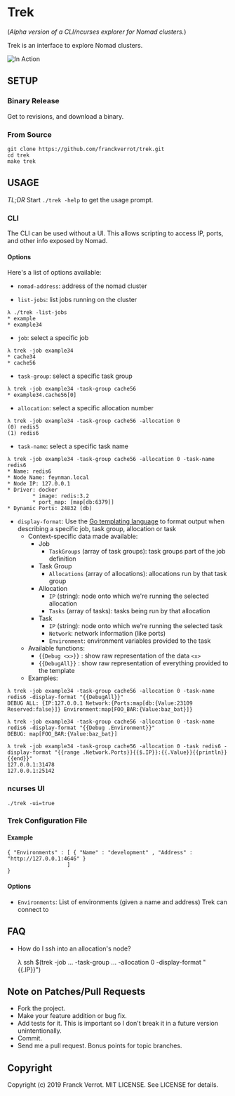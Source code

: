 # Trek

(*Alpha version of a CLI/ncurses explorer for Nomad clusters.*)

Trek is an interface to explore Nomad clusters.

![In Action](https://raw.githubusercontent.com/franckverrot/trek/master/assets/jan-15-screenshot.png)


## SETUP

### Binary Release

Get to revisions, and download a binary.

### From Source

    git clone https://github.com/franckverrot/trek.git
    cd trek
    make trek


## USAGE


*TL;DR* Start `./trek -help` to get the usage prompt.


### CLI

The CLI can be used without a UI. This allows scripting to access IP, ports,
and other info exposed by Nomad.

#### Options

Here's a list of options available:

<a name="nomad-address"></a>
* `nomad-address`: address of the nomad cluster

<a name="list-jobs"></a>
* `list-jobs`: list jobs running on the cluster

```
λ ./trek -list-jobs
* example
* example34
```

<a name="job"></a>
* `job`: select a specific job

```
λ trek -job example34
* cache34
* cache56
```

<a name="task-group"></a>
* `task-group`: select a specific task group

```
λ trek -job example34 -task-group cache56
* example34.cache56[0]
```

<a name="allocation"></a>
* `allocation`: select a specific allocation number

```
λ trek -job example34 -task-group cache56 -allocation 0
(0) redis5
(1) redis6
```

<a name="task-name"></a>
* `task-name`: select a specific task name

```
λ trek -job example34 -task-group cache56 -allocation 0 -task-name redis6
* Name: redis6
* Node Name: feynman.local
* Node IP: 127.0.0.1
* Driver: docker
        * image: redis:3.2
        * port_map: [map[db:6379]]
* Dynamic Ports: 24832 (db)
```

<a name="display-format"></a>
* `display-format`: Use the [Go templating language][go-templating] to format output when describing a specific job, task group, allocation or task
  * Context-specific data made available:
    * Job
      * `TaskGroups` (array of task groups): task groups part of the job definition
    * Task Group
      * `Allocations` (array of allocations): allocations run by that task group
    * Allocation
      * `IP` (string): node onto which we're running the selected allocation
      * `Tasks` (array of tasks): tasks being run by that allocation
    * Task
      * `IP` (string): node onto which we're running the selected task
      * `Network`: network information (like ports)
      * `Environment`: environment variables provided to the task
  * Available functions:
    * `{{Debug <x>}}` : show raw representation of the data `<x>`
    * `{{DebugAll}}` : show raw representation of everything provided to the template
  * Examples:

```
λ trek -job example34 -task-group cache56 -allocation 0 -task-name redis6 -display-format "{{DebugAll}}"
DEBUG ALL: {IP:127.0.0.1 Network:{Ports:map[db:{Value:23109 Reserved:false}]} Environment:map[FOO_BAR:{Value:baz_bat}]}

λ trek -job example34 -task-group cache56 -allocation 0 -task-name redis6 -display-format "{{Debug .Environment}}"
DEBUG: map[FOO_BAR:{Value:baz_bat}]

λ trek -job example34 -task-group cache56 -allocation 0 -task redis6 -display-format "{{range .Network.Ports}}{{$.IP}}:{{.Value}}{{println}}{{end}}"
127.0.0.1:31478
127.0.0.1:25142
```



### ncurses UI

    ./trek -ui=true


### Trek Configuration File

#### Example

```
{ "Environments" : [ { "Name" : "development" , "Address" : "http://127.0.0.1:4646" }
                   ]
}
```

#### Options

  * `Environments`: List of environments (given a name and address) Trek can connect to


## FAQ

* How do I ssh into an allocation's node?

    λ ssh $(trek -job ... -task-group ... -allocation 0  -display-format "{{.IP}}")


## Note on Patches/Pull Requests

* Fork the project.
* Make your feature addition or bug fix.
* Add tests for it. This is important so I don't break it in a
  future version unintentionally.
* Commit.
* Send me a pull request. Bonus points for topic branches.


## Copyright

Copyright (c) 2019 Franck Verrot. MIT LICENSE. See LICENSE for details.


[go-templating]: https://golang.org/pkg/text/template/